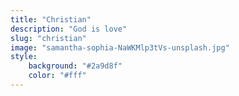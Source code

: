 ```yaml
---
title: "Christian"
description: "God is love"
slug: "christian"
image: "samantha-sophia-NaWKMlp3tVs-unsplash.jpg"
style:
    background: "#2a9d8f"
    color: "#fff"
---
```

